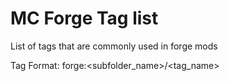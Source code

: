 # MC Forge Tag list

List of tags that are commonly used in forge mods

Tag Format:
forge:<subfolder_name>/<tag_name>

